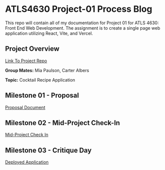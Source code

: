 # ATLS4630 Project-01 Process Blog
This repo will contain all of my documentation for Project 01 for ATLS 4630: Front End Web Development. The assignment is to create a single page web application utilizing React, Vite, and Vercel.

## Project Overview

[Link To Project Repo](https://github.com/CDAWGSWAGMAN/ATLS-4630-Project-1)

**Group Mates:** Mia Paulson, Carter Albers

**Topic:** Cocktail Recipe Application 

## Milestone 01 - Proposal
[Proposal Document](./Milestone-01-Proposal/Milestone-01-Proposal.pdf)

## Milestone 02 - Mid-Project Check-In
[Mid-Project Check In](./Milestone-02/Milestone-02-Check-In)

## Milestone 03 - Critique Day
[Deployed Application](https://atls-4630-project-1.vercel.app/)
